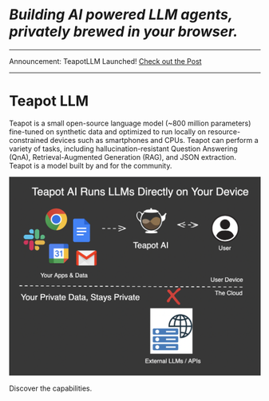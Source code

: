 # *Building AI powered LLM agents, privately brewed in your browser.*


---

Announcement: TeapotLLM Launched!
[Check out the Post](https://huggingface.co/teapotai/teapotllm)

---


# Teapot LLM
Teapot is a small open-source language model (~800 million parameters) fine-tuned on synthetic data and optimized to run locally on resource-constrained devices such as smartphones and CPUs. Teapot can perform a variety of tasks, including hallucination-resistant Question Answering (QnA), Retrieval-Augmented Generation (RAG), and JSON extraction. Teapot is a model built by and for the community.

![./assets/teapot_diagram.png](./assets/teapot_diagram.png)




Discover the capabilities.

